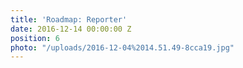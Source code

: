 ```yaml
---
title: 'Roadmap: Reporter'
date: 2016-12-14 00:00:00 Z
position: 6
photo: "/uploads/2016-12-04%2014.51.49-8cca19.jpg"
---
```


